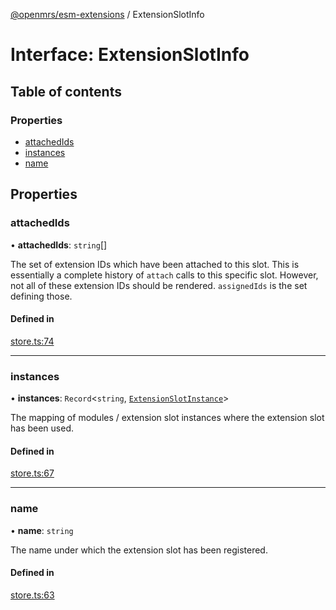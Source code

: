 [@openmrs/esm-extensions](../API.md) / ExtensionSlotInfo

# Interface: ExtensionSlotInfo

## Table of contents

### Properties

- [attachedIds](ExtensionSlotInfo.md#attachedids)
- [instances](ExtensionSlotInfo.md#instances)
- [name](ExtensionSlotInfo.md#name)

## Properties

### attachedIds

• **attachedIds**: `string`[]

The set of extension IDs which have been attached to this slot.
This is essentially a complete history of `attach` calls to this specific slot.
However, not all of these extension IDs should be rendered.
`assignedIds` is the set defining those.

#### Defined in

[store.ts:74](https://github.com/openmrs/openmrs-esm-core/blob/master/packages/framework/esm-extensions/src/store.ts#L74)

___

### instances

• **instances**: `Record`<`string`, [`ExtensionSlotInstance`](ExtensionSlotInstance.md)\>

The mapping of modules / extension slot instances where the extension slot has been used.

#### Defined in

[store.ts:67](https://github.com/openmrs/openmrs-esm-core/blob/master/packages/framework/esm-extensions/src/store.ts#L67)

___

### name

• **name**: `string`

The name under which the extension slot has been registered.

#### Defined in

[store.ts:63](https://github.com/openmrs/openmrs-esm-core/blob/master/packages/framework/esm-extensions/src/store.ts#L63)
